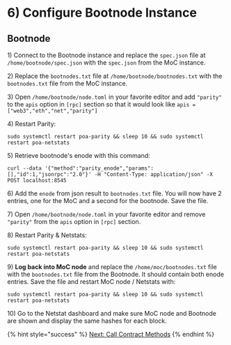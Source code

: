 # 6) Configure Bootnode Instance

## Bootnode

1\)  Connect to the Bootnode instance and replace the `spec.json` file at `/home/bootnode/spec.json` with the `spec.json` from the MoC instance.

2\) Replace the `bootnodes.txt` file at `/home/bootnode/bootnodes.txt` with the `bootnodes.txt` file from the MoC instance.

3\) Open `/home/bootnode/node.toml` in your favorite editor and add `"parity"` to the `apis` option in `[rpc]` section so that it would look like `apis = ["web3","eth","net","parity"]`

4\) Restart Parity:&#x20;

```
sudo systemctl restart poa-parity && sleep 10 && sudo systemctl restart poa-netstats
```

5\) Retrieve bootnode's enode with this command:

```
curl --data '{"method":"parity_enode","params":[],"id":1,"jsonrpc":"2.0"}' -H "Content-Type: application/json" -X POST localhost:8545
```

6\) Add the `enode` from json result to `bootnodes.txt` file. You will now have 2 entries, one for the MoC and a second for the bootnode. Save the file.

7\) Open `/home/bootnode/node.toml` in your favorite editor and remove `"parity"` from the `apis` option in `[rpc]` section.

8\) Restart Parity & Netstats:&#x20;

```
sudo systemctl restart poa-parity && sleep 10 && sudo systemctl restart poa-netstats
```

9\) **Log back into MoC node** and replace the `/home/moc/bootnodes.txt` file with the `bootnodes.txt` file from the Bootnode. It should contain both enode entries. Save the file and restart MoC node / Netstats with:

```
sudo systemctl restart poa-parity && sleep 10 && sudo systemctl restart poa-netstats
```

10\) Go to the Netstat dashboard and make sure MoC node and Bootnode are shown and display the same hashes for each block.

{% hint style="success" %}
[Next: Call Contract Methods](7-call-contract-methods-using-mycrypto.md)&#x20;
{% endhint %}

